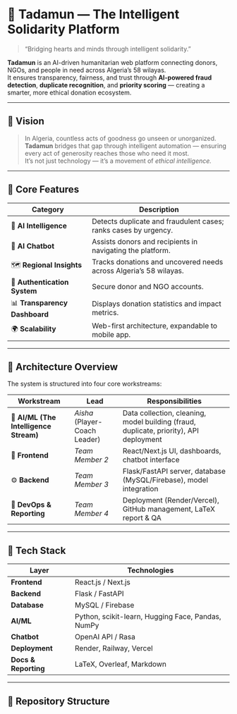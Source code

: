 # 🌿 Tadamun — The Intelligent Solidarity Platform

> “Bridging hearts and minds through intelligent solidarity.”

**Tadamun** is an AI-driven humanitarian web platform connecting donors, NGOs, and people in need across Algeria’s 58 wilayas.  
It ensures transparency, fairness, and trust through **AI-powered fraud detection**, **duplicate recognition**, and **priority scoring** — creating a smarter, more ethical donation ecosystem.

---

## 🚀 Vision

> In Algeria, countless acts of goodness go unseen or unorganized.  
> **Tadamun** bridges that gap through intelligent automation — ensuring every act of generosity reaches those who need it most.  
> It’s not just technology — it’s a movement of *ethical intelligence.*

---

## 🧩 Core Features

| Category | Description |
|-----------|--------------|
| 🤖 **AI Intelligence** | Detects duplicate and fraudulent cases; ranks cases by urgency. |
| 💬 **AI Chatbot** | Assists donors and recipients in navigating the platform. |
| 🗺️ **Regional Insights** | Tracks donations and uncovered needs across Algeria’s 58 wilayas. |
| 🔐 **Authentication System** | Secure donor and NGO accounts. |
| 📊 **Transparency Dashboard** | Displays donation statistics and impact metrics. |
| 🌍 **Scalability** | Web-first architecture, expandable to mobile app. |

---

## 🧠 Architecture Overview

The system is structured into four core workstreams:

| Workstream | Lead | Responsibilities |
|-------------|------|------------------|
| 🧠 **AI/ML (The Intelligence Stream)** | *Aisha* (Player-Coach Leader) | Data collection, cleaning, model building (fraud, duplicate, priority), API deployment |
| 🎨 **Frontend** | *Team Member 2* | React/Next.js UI, dashboards, chatbot interface |
| ⚙️ **Backend** | *Team Member 3* | Flask/FastAPI server, database (MySQL/Firebase), model integration |
| 🚀 **DevOps & Reporting** | *Team Member 4* | Deployment (Render/Vercel), GitHub management, LaTeX report & QA |

---

## 🧰 Tech Stack

| Layer | Technologies |
|--------|---------------|
| **Frontend** | React.js / Next.js |
| **Backend** | Flask / FastAPI |
| **Database** | MySQL / Firebase |
| **AI/ML** | Python, scikit-learn, Hugging Face, Pandas, NumPy |
| **Chatbot** | OpenAI API / Rasa |
| **Deployment** | Render, Railway, Vercel |
| **Docs & Reporting** | LaTeX, Overleaf, Markdown |

---

## 📂 Repository Structure

